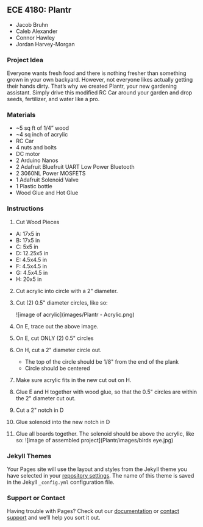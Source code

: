 ## ECE 4180: Plantr
* Jacob Bruhn
* Caleb Alexander
* Connor Hawley
* Jordan Harvey-Morgan

### Project Idea
Everyone wants fresh food and there is nothing fresher than something grown in your own backyard. However, not everyone likes actually getting their hands dirty. That’s why we created Plantr, your new gardening assistant. Simply drive this modified RC Car around your garden and drop seeds, fertilizer, and water like a pro. 

### Materials
* ~5 sq ft of 1/4” wood
* ~4 sq inch of acrylic
* RC Car
* 4 nuts and bolts
* DC motor
* 2 Arduino Nanos
* 2 Adafruit Bluefruit UART Low Power Bluetooth
* 2 3060NL Power MOSFETS
* 1 Adafruit Solenoid Valve
* 1 Plastic bottle
* Wood Glue and Hot Glue

### Instructions
1. Cut Wood Pieces
  * A: 17x5 in
  * B: 17x5 in
  * C: 5x5 in
  * D: 12.25x5 in
  * E: 4.5x4.5 in
  * F: 4.5x4.5 in
  * G: 4.5x4.5 in
  * H: 20x5 in
2. Cut acrylic into circle with a 2" diameter.
3. Cut (2) 0.5" diameter circles, like so: 
   
   ![image of acrylic](images/Plantr - Acrylic.png)
4. On E, trace out the above image.
5. On E, cut ONLY (2) 0.5" circles
6. On H, cut a 2" diameter circle out. 
   * The top of the circle should be 1/8" from the end of the plank
   * Circle should be centered
7. Make sure acrylic fits in the new cut out on H.
8. Glue E and H together with wood glue, so that the 0.5" circles are within the 2" diameter cut out.
9. Cut a 2" notch in D
10. Glue solenoid into the new notch in D
11. Glue all boards together. The solenoid should be above the acrylic, like so: 
    ![image of assembled project](Plantr/images/birds eye.jpg)
      
    
    





### Jekyll Themes

Your Pages site will use the layout and styles from the Jekyll theme you have selected in your [repository settings](https://github.com/jharveymorgan/Plantr/settings). The name of this theme is saved in the Jekyll `_config.yml` configuration file.

### Support or Contact

Having trouble with Pages? Check out our [documentation](https://help.github.com/categories/github-pages-basics/) or [contact support](https://github.com/contact) and we’ll help you sort it out.
